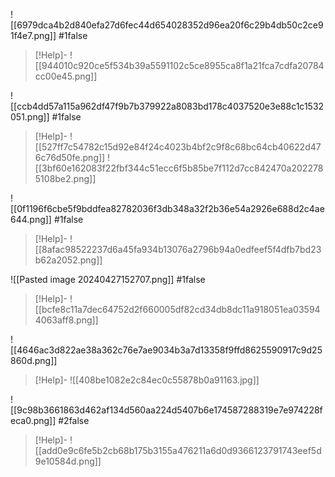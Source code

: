 ![[6979dca4b2d840efa27d6fec44d654028352d96ea20f6c29b4db50c2ce91f4e7.png]]
#1false
>[!Help]- 
![[944010c920ce5f534b39a5591102c5ce8955ca8f1a21fca7cdfa20784cc00e45.png]]


![[ccb4dd57a115a962df47f9b7b379922a8083bd178c4037520e3e88c1c1532051.png]]
#1false 
>[!Help]-
>![[527ff7c54782c15d92e84f24c4023b4bf2c9f8c68bc64cb40622d476c76d50fe.png]]
>![[3bf60e162083f22fbf344c51ecc6f5b85be7f112d7cc842470a2022785108be2.png]]

![[0f1196f6cbe5f9bddfea82782036f3db348a32f2b36e54a2926e688d2c4ae644.png]]
#1false 
>[!Help]- 
![[8afac98522237d6a45fa934b13076a2796b94a0edfeef5f4dfb7bd23b62a2052.png]]

![[Pasted image 20240427152707.png]]
#1false 
>[!Help]-
>![[bcfe8c11a7dec64752d2f660005df82cd34db8dc11a918051ea035944063aff8.png]]

![[4646ac3d822ae38a362c76e7ae9034b3a7d13358f9ffd8625590917c9d25860d.png]]
>[!Help]- 
>![[408be1082e2c84ec0c55878b0a91163.jpg]]


![[9c98b3661863d462af134d560aa224d5407b6e174587288319e7e974228feca0.png]]
#2false 
>[!Help]-
>![[add0e9c6fe5b2cb68b175b3155a476211a6d0d9366123791743eef5d9e10584d.png]]


